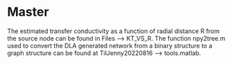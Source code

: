# Master
The estimated transfer conductivity as a function of radial distance R from the source node can be found in Files --> KT_VS_R.
The function npy2tree.m used to convert the DLA generated network from a binary structure to a graph structure can be found at
TilJenny20220816 --> tools.matlab.
